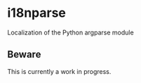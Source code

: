 # i18nparse
Localization of the Python argparse module

## Beware
This is currently a work in progress.
